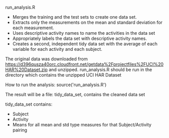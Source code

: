 run_analysis.R
* Merges the training and the test sets to create one data set.
* Extracts only the measurements on the mean and standard deviation for
  each measurement.
* Uses descriptive activity names to name the activities in the data set
* Appropriately labels the data set with descriptive activity names.
* Creates a second, independent tidy data set with the average of each
  variable for each activity and each subject.

The original data was downloaded from
https://d396qusza40orc.cloudfront.net/getdata%2Fprojectfiles%2FUCI%20HAR%20Dataset.zip 
and unzipped. run_analysis.R should be run in the directory which
contains the unzipped UCI HAR Dataset

How to run the analysis: source('run_analysis.R')

The result will be a file: tidy_data_set, contains the cleaned data set

tidy_data_set contains:
* Subject
* Activity
* Means for all mean and std type measures for that Subject/Activity pairing
